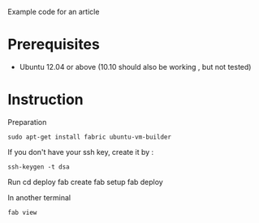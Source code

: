 Example code for an article

Prerequisites
================

 * Ubuntu 12.04 or above (10.10 should also be working , but not tested)

Instruction
================

Preparation 

	sudo apt-get install fabric ubuntu-vm-builder

If you don't have your ssh key, create it by :
	
	ssh-keygen -t dsa

Run
	cd deploy
	fab create
	fab setup
	fab deploy

In another terminal

	fab view

